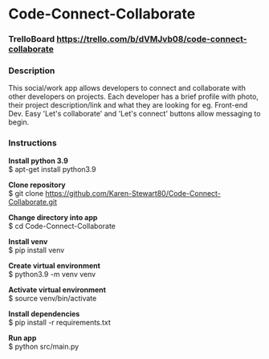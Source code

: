 # Code-Connect-Collaborate

### TrelloBoard https://trello.com/b/dVMJvb08/code-connect-collaborate
### Description

This social/work app allows developers to connect and collaborate with other developers on projects. Each developer has a brief profile with photo, their project description/link and what they are looking for eg. Front-end Dev. Easy 'Let's collaborate' and 'Let's connect' buttons allow messaging to begin.

 ### Instructions
 
**Install python 3.9**\
$ apt-get install python3.9

**Clone repository**\
$ git clone https://github.com/Karen-Stewart80/Code-Connect-Collaborate.git

**Change directory into app**\
$ cd Code-Connect-Collaborate

**Install venv**\
$ pip install venv

**Create virtual environment**\
$ python3.9 -m venv venv

**Activate virtual environment**\
$ source venv/bin/activate

**Install dependencies**\
$ pip install -r requirements.txt

**Run app**\
$ python src/main.py








 
